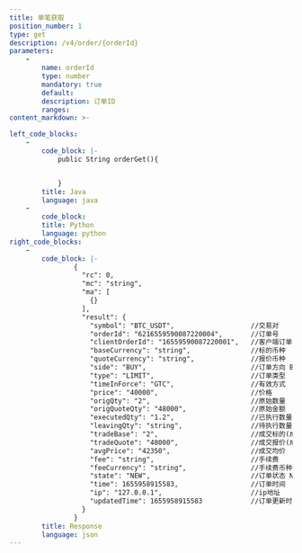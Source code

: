 ```yaml
---
title: 单笔获取
position_number: 1
type: get
description: /v4/order/{orderId}
parameters:
    -
        name: orderId
        type: number
        mandatory: true
        default:
        description: 订单ID
        ranges:
content_markdown: >-

left_code_blocks:
    -
        code_block: |-
            public String orderGet(){


            }
        title: Java
        language: java
    -
        code_block:
        title: Python
        language: python
right_code_blocks:
    -
        code_block: |-
                {
                  "rc": 0,
                  "mc": "string",
                  "ma": [
                    {}
                  ],
                  "result": {
                    "symbol": "BTC_USDT",                   //交易对
                    "orderId": "6216559590087220004",       //订单号
                    "clientOrderId": "16559590087220001",   //客户端订单号
                    "baseCurrency": "string",               //标的币种
                    "quoteCurrency": "string",              //报价币种
                    "side": "BUY",                          //订单方向 BUY-买,SELL-卖
                    "type": "LIMIT",                        //订单类型  LIMIT-限价,MARKET-市价 
                    "timeInForce": "GTC",                   //有效方式  GTC,IOC,FOK,GTX
                    "price": "40000",                       //价格
                    "origQty": "2",                         //原始数量
                    "origQuoteQty": "48000",                //原始金额
                    "executedQty": "1.2",                   //已执行数量
                    "leavingQty": "string",                 //待执行数量（若撤单或下单拒绝，该值为0）
                    "tradeBase": "2",                       //成交标的(成交数量)
                    "tradeQuote": "48000",                  //成交报价(成交金额)
                    "avgPrice": "42350",                    //成交均价
                    "fee": "string",                        //手续费
                    "feeCurrency": "string",                //手续费币种
                    "state": "NEW",                         //订单状态 NEW-新建,PARTIALLY_FILLED-部分成交,FILLED-全部成交,CANCELED-用户撤单,REJECTED-下单失败,EXPIRED-过期(time_in_force撤单或溢价撤单)
                    "time": 1655958915583,                  //订单时间
                    "ip": "127.0.0.1",                      //ip地址
                    "updatedTime": 1655958915583            //订单更新时间
                  }
                }
        title: Response
        language: json
---
```


